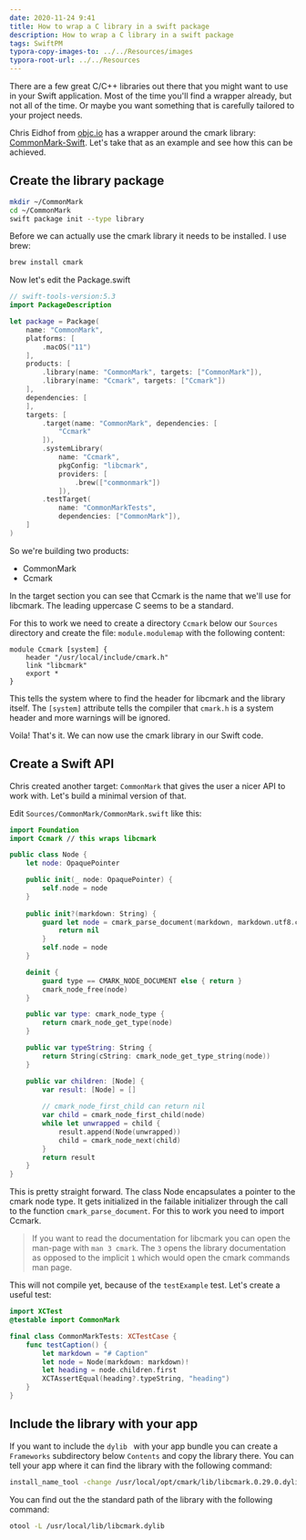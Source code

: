 ```yaml
---
date: 2020-11-24 9:41
title: How to wrap a C library in a swift package
description: How to wrap a C library in a swift package
tags: SwiftPM
typora-copy-images-to: ../../Resources/images
typora-root-url: ../../Resources
---
```

There are a few great C/C++ libraries out there that you might want to use in your Swift application. Most of the time you'll find a wrapper already, but not all of the time. Or maybe you want something that is carefully tailored to your project needs.

Chris Eidhof from [objc.io](https://www.objc.io) has a wrapper around the cmark library: [CommonMark-Swift](https://github.com/chriseidhof/commonmark-swift). Let's take that as an example and see how this can be achieved.

## Create the library package

```bash
mkdir ~/CommonMark
cd ~/CommonMark
swift package init --type library
```

Before we can actually use the cmark library it needs to be installed. I use brew:

```bash
brew install cmark
```

Now let's edit the Package.swift

```Swift
// swift-tools-version:5.3
import PackageDescription

let package = Package(
    name: "CommonMark",
    platforms: [
        .macOS("11")
    ],
    products: [
        .library(name: "CommonMark", targets: ["CommonMark"]),
        .library(name: "Ccmark", targets: ["Ccmark"])
    ],
    dependencies: [
    ],
    targets: [
        .target(name: "CommonMark", dependencies: [
            "Ccmark"
        ]),
        .systemLibrary(
            name: "Ccmark",
            pkgConfig: "libcmark",
            providers: [
                .brew(["commonmark"])
            ]),
        .testTarget(
            name: "CommonMarkTests",
            dependencies: ["CommonMark"]),
    ]
)
```

So we're building two products:

- CommonMark
- Ccmark

In the target section you can see that Ccmark is the name that we'll use for libcmark. The leading uppercase C seems to be a standard.

For this to work we need to create a directory `Ccmark` below our `Sources` directory and create the file: `module.modulemap` with the following content:

```
module Ccmark [system] {
    header "/usr/local/include/cmark.h"
    link "libcmark"
    export *
}
```

This tells the system where to find the header for libcmark and the library itself. The `[system]` attribute tells the compiler that `cmark.h` is a system header and more warnings will be ignored.

Voila! That's it. We can now use the cmark library in our Swift code.

## Create a Swift API

Chris created another target: `CommonMark` that gives the user a nicer API to work with. Let's build a minimal version of that.

Edit `Sources/CommonMark/CommonMark.swift` like this:

```Swift
import Foundation
import Ccmark // this wraps libcmark

public class Node {
    let node: OpaquePointer

    public init(_ node: OpaquePointer) {
        self.node = node
    }
    
    public init?(markdown: String) {
        guard let node = cmark_parse_document(markdown, markdown.utf8.count, CMARK_OPT_DEFAULT) else {
            return nil
        }
        self.node = node
    }

    deinit {
        guard type == CMARK_NODE_DOCUMENT else { return }
        cmark_node_free(node)
    }

    public var type: cmark_node_type {
        return cmark_node_get_type(node)
    }

    public var typeString: String {
        return String(cString: cmark_node_get_type_string(node))
    }

    public var children: [Node] {
        var result: [Node] = []
        
      	// cmark_node_first_child can return nil
        var child = cmark_node_first_child(node)
        while let unwrapped = child {
            result.append(Node(unwrapped))
            child = cmark_node_next(child)
        }
        return result
    }
}
```

This is pretty straight forward. The class Node encapsulates a pointer to the cmark node type. It gets initialized in the failable initializer through the call to the function `cmark_parse_document`. For this to work you need to import Ccmark.

> If you want to read the documentation for libcmark you can open the man-page with `man 3 cmark`. The `3` opens the library documentation as opposed to the implicit `1` which would open the cmark commands man page.

This will not compile yet, because of the `testExample` test. Let's create a useful test:

```Swift
import XCTest
@testable import CommonMark

final class CommonMarkTests: XCTestCase {
    func testCaption() {
        let markdown = "# Caption"
        let node = Node(markdown: markdown)!
        let heading = node.children.first
        XCTAssertEqual(heading?.typeString, "heading")
    }
}
```

## Include the library with your app

If you want to include the `dylib ` with your app bundle you can create a `Frameworks` subdirectory below `Contents` and copy the library there. You can tell your app where it can find the library with the following command:

```bash
install_name_tool -change /usr/local/opt/cmark/lib/libcmark.0.29.0.dylib "@executable_path/../Frameworks/libcmark.dylib" ./<YourApp>.app/Contents/MacOS/Scratched
```

You can find out the the standard path of the library with the following command:

```bash
otool -L /usr/local/lib/libcmark.dylib
```